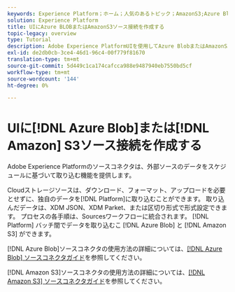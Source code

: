 ```yaml
---
keywords: Experience Platform；ホーム；人気のあるトピック；AmazonS3;Azure Blob
solution: Experience Platform
title: UIにAzure BLOBまたはAmazonS3ソース接続を作成する
topic-legacy: overview
type: Tutorial
description: Adobe Experience PlatformUIを使用してAzure BlobまたはAmazonS3のソース接続を作成する方法を説明します。
exl-id: de2db0cb-3ce4-46d1-96c4-00f779f81670
translation-type: tm+mt
source-git-commit: 5d449c1ca174cafcca988e9487940eb7550bd5cf
workflow-type: tm+mt
source-wordcount: '144'
ht-degree: 0%

---
```


# UIに[!DNL Azure Blob]または[!DNL Amazon] S3ソース接続を作成する

Adobe Experience Platformのソースコネクタは、外部ソースのデータをスケジュールに基づいて取り込む機能を提供します。

Cloudストレージソースは、ダウンロード、フォーマット、アップロードを必要とせずに、独自のデータを[!DNL Platform]に取り込むことができます。 取り込んだデータは、XDM JSON、XDM Parket、または区切り形式で形式設定できます。 プロセスの各手順は、Sourcesワークフローに統合されます。 [!DNL Platform] バッチ間でデータを取り込むこ [!DNL Azure Blob] と [!DNL Amazon S3] ができます。

[!DNL Azure Blob]ソースコネクタの使用方法の詳細については、[[!DNL Azure Blob] ソースコネクタガイド](./blob.md)を参照してください。

[!DNL Amazon S3]ソースコネクタの使用方法の詳細については、[[!DNL Amazon S3] ソースコネクタガイド](./blob.md)を参照してください。
